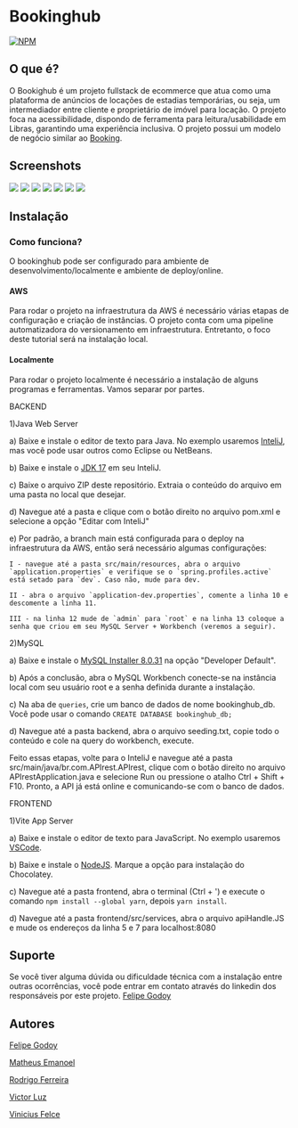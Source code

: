 # Bookinghub

[![NPM](https://img.shields.io/npm/l/react)](https://github.com/FelipeGodoy96/Bookinghub/blob/main/LICENSE)

## O que é?

O Bookighub é um projeto fullstack de ecommerce que atua como uma plataforma de anúncios de locações de estadias temporárias, ou seja, um intermediador entre cliente e proprietário de imóvel para locação. O projeto foca na acessibilidade, dispondo de ferramenta para leitura/usabilidade em Libras, garantindo uma experiência inclusiva.
O projeto possui um modelo de negócio similar ao [Booking](booking.com).

## Screenshots

![](./Screenshot_1.jpg)
![](./Screenshot_2.jpg)
![](./Screenshot_3.jpg)
![](./Screenshot_4.jpg)
![](./Screenshot_5.jpg)
![](./Screenshot_6.jpg)
![](./Screenshot_8.jpg)


## Instalação
###  Como funciona?

O bookinghub pode ser configurado para ambiente de desenvolvimento/localmente e ambiente de deploy/online.

#### AWS
Para rodar o projeto na infraestrutura da AWS é necessário várias etapas de configuração e criação de instâncias. 
O projeto conta com uma pipeline automatizadora do versionamento em infraestrutura.
Entretanto, o foco deste tutorial será na instalação local.

#### Localmente 
Para rodar o projeto localmente é necessário a instalação de alguns programas e ferramentas. Vamos separar por partes.

BACKEND



1)Java Web Server


a) Baixe e instale o editor de texto para Java. No exemplo usaremos [InteliJ](www.jetbrains.com/pt-br/idea/download/#section=windows), mas você pode usar outros como Eclipse ou NetBeans. 

b) Baixe e instale o [JDK 17](https://www.jetbrains.com/help/idea/sdk.html#define-sdk) em seu InteliJ.

c) Baixe o arquivo ZIP deste repositório. Extraia o conteúdo do arquivo em uma pasta no local que desejar.

d) Navegue até a pasta e clique com o botão direito no arquivo pom.xml e selecione a opção "Editar com InteliJ"

e) Por padrão, a branch main está configurada para o deploy na infraestrutura da AWS, então será necessário algumas configurações: 

	I - navegue até a pasta src/main/resources, abra o arquivo `application.properties` e verifique se o `spring.profiles.active` está setado para `dev`. Caso não, mude para dev.
	
	II - abra o arquivo `application-dev.properties`, comente a linha 10 e descomente a linha 11.
	
	III - na linha 12 mude de `admin` para `root` e na linha 13 coloque a senha que criou em seu MySQL Server + Workbench (veremos a seguir).
	

2)MySQL 


a) Baixe e instale o [MySQL Installer 8.0.31](http://dev.mysql.com/downloads/installer) na opção "Developer Default".

b) Após a conclusão, abra o MySQL Workbench conecte-se na instância local com seu usuário root e a senha definida durante a instalação.

c) Na aba de `queries`, crie um banco de dados de nome bookinghub_db. Você pode usar o comando `CREATE DATABASE bookinghub_db;`

d) Navegue até a pasta backend, abra o arquivo seeding.txt, copie todo o conteúdo e cole na query do workbench, execute.


Feito essas etapas, volte para o InteliJ e navegue até a pasta src/main/java/br.com.APIrest.APIrest, clique com o botão direito no arquivo APIrestApplication.java e selecione Run ou pressione o atalho Ctrl + Shift + F10. Pronto, a API já está online e comunicando-se com o banco de dados.


FRONTEND


1)Vite App Server


a) Baixe e instale o editor de texto para JavaScript. No exemplo usaremos [VSCode](code.visualstudio.com/download).

b) Baixe e instale o [NodeJS](http://nodejs.org/en/). Marque a opção para instalação do Chocolatey.

c) Navegue até a pasta frontend, abra o terminal (Ctrl + ') e execute o comando `npm install --global yarn`, depois `yarn install`.

d) Navegue até a pasta frontend/src/services, abra o arquivo apiHandle.JS e mude os endereços da linha 5 e 7 para localhost:8080


## Suporte

Se você tiver alguma dúvida ou dificuldade técnica com a instalação entre outras ocorrências, você pode entrar em contato através do linkedin dos responsáveis por este projeto.
[Felipe Godoy](www.linkedin.com/in/felipe-godoy-00186812b/)

## Autores
[Felipe Godoy](https://github.com/FelipeGodoy96)


[Matheus Emanoel](https://github.com/fehbr800)


[Rodrigo Ferreira](https://github.com/rllimaferreira)


[Victor Luz](https://github.com/vitinop)


[Vinicius Felce](https://github.com/ViniciusFelce)

